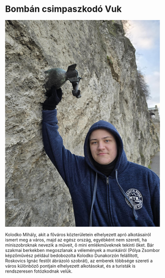 # Bombán csimpaszkodó Vuk
![](https://github.com/TormaAlex/Kolodko/blob/main/075bb5dd-bed4-46b8-b4cd-78770d04a168.jpg?raw=true)

Kolodko Mihály, akit a főváros közterületein elhelyezett apró alkotásairól ismert meg a város, majd az egész ország, egyébként nem szereti, ha miniszobroknak nevezik a műveit, ő mini emlékműveknek tekinti őket. Bár szakmai berkekben megoszlanak a vélemények a munkáiról (Pólya Zsombor képzőművész például bedobozolta Kolodko Dunakorzón felállított, Roskovics Ignác festőt ábrázoló szobrát), az emberek többsége szereti a város különböző pontjain elhelyezett alkotásokat, és a turisták is rendszeresen fotózkodnak velük.
